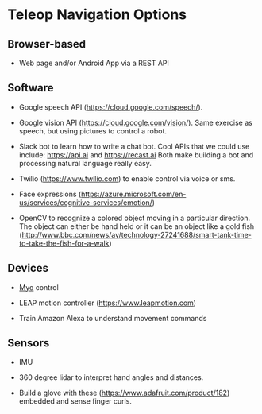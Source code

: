 # Teleop Navigation Options

## Browser-based

* Web page and/or Android App via a REST API

## Software

* Google speech API (https://cloud.google.com/speech/). 

* Google vision API (https://cloud.google.com/vision/). Same exercise as speech, but
using pictures to control a robot.

* Slack bot to learn how to write a chat bot. Cool APIs that we could use include:
https://api.ai and https://recast.ai Both make building a bot and processing natural language really easy.

* Twilio (https://www.twilio.com) to enable control via voice or sms.

* Face expressions (https://azure.microsoft.com/en-us/services/cognitive-services/emotion/)

* OpenCV to recognize a colored object moving in a particular direction.
The object can either be hand held or it can be an object like a 
gold fish (http://www.bbc.com/news/av/technology-27241688/smart-tank-time-to-take-the-fish-for-a-walk)


## Devices

* [Myo](https://www.myo.com/) control

* LEAP motion controller (https://www.leapmotion.com)

* Train Amazon Alexa to understand movement commands


## Sensors

* IMU 

* 360 degree lidar to interpret hand angles and distances.

* Build a glove with these (https://www.adafruit.com/product/182) embedded and sense finger curls.

